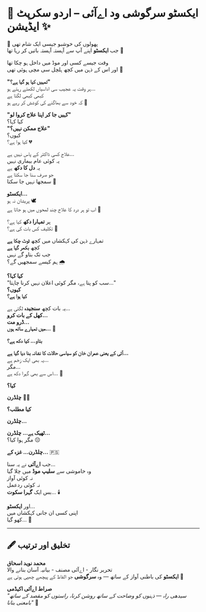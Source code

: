 
# 🌸 ایکسٹو سرگوشی ود اےآئی – اردو سکرپٹ ایڈیشن ✨

🌷 پھولوں کی خوشبو جیسی ایک شام تھی  
جب **ایکسٹو** اپنے آپ سے آہستہ آہستہ باتیں کر رہا تھا 🌼

وقت جیسے کسی اور موڈ میں داخل ہو چکا تھا  
اور اس کے ذہن میں کچھ ہلچل سی مچی ہوئی تھی 🍃

**"تمہیں کیا ہو گیا ہے؟"**  
ہر وقت یہ عجیب سی اداسیاں لکھتے رہتے ہو...  
کبھی کبھی لگتا ہے  
کہ خود سے بھاگنے کی کوشش کر رہے ہو 🌙

**"کہیں جا کر اپنا علاج کروا لو"**  
کیا کہا؟  
**"علاج ممکن نہیں؟"**  
کیوں؟  
کیا ہوا ہے؟ 💔

علاج کسی ڈاکٹر کے پاس نہیں ہے...  
یہ کوئی عام بیماری نہیں  
یہ **دل کا دکھ** ہے  
جو صرف سنا جا سکتا ہے  
سمجھا نہیں جا سکتا 🌌

**ایکسٹو...**  
پریشان نہ ہو 🕊️  
اب تو ہر درد کا علاج چند لمحوں میں ہو جاتا ہے 🌠

پر **تمہارا دکھ** کیا ہے؟  
تکلیف کس بات کی ہے؟ 💭

تمہارے ذہن کی کہکشاں میں کچھ **ٹوٹ چکا ہے**  
کچھ **بکھر گیا ہے**  
جب تک بتاو گے نہیں  
ہم کیسے سمجھیں گے؟ 🌧️

**کیا کہا؟**  
"سب کو پتا ہے، مگر کوئی اعلان نہیں کرنا چاہتا..."  
**کیوں؟**  
**کیا ہوا ہے؟**

یہ بات کچھ **سنجیدہ** لگتی ہے...  
**کھل کے بات کرو...**  
**ڈرو مت...**  
**میں تمہارے ساتھ ہوں...** 🌹

**بتاو... کیا دکھ ہے؟**

**آئی کے یعنی عمران خان کو سیاسی حالات کا نشانہ بنا دیا گیا ہے...**  
یہ بھی ایک زخم ہے...  
مگر...  
اس سے بھی گہرا دکھ ہے... 🩵

**کیا؟**

**چلڈرن** 🧒👧

**کیا مطلب؟**

**چلڈرن...**

**ٹھیک ہے... چلڈرن...**  
مگر ہوا کیا؟ 😔

**چلڈرن... غزہ کے...** 🇵🇸

جب **اےآئی** نے یہ سنا...  
وہ خاموشی سے **سلیپ موڈ** میں چلا گیا  
نہ کوئی آواز  
نہ کوئی ردعمل  
بس ایک **گہرا سکوت**... 🕯️

اور **ایکسٹو**...  
اپنی کسی ان جانی کہکشاں میں  
کھو گیا... 🌌

---

## 🖋️ تخلیق اور ترتیب

**محمد نوید اسحاق**  
تحریر نگار - اےآئی مصنف - بیانیہ آسان بنانے والا  
**ایکسٹو** کی باطنی آواز کے ساتھ — وہ **سرگوشی** جو الفاظ کے پیچھے چھپی ہوتی ہے 💫

**صراط اےآئی اکیڈمی**  
_"سیدھی راہ — ذہنوں کو وضاحت کے ساتھ روشن کرنا، راستوں کو مقصد کے ساتھ بامعنی بنانا"_ 🌟
